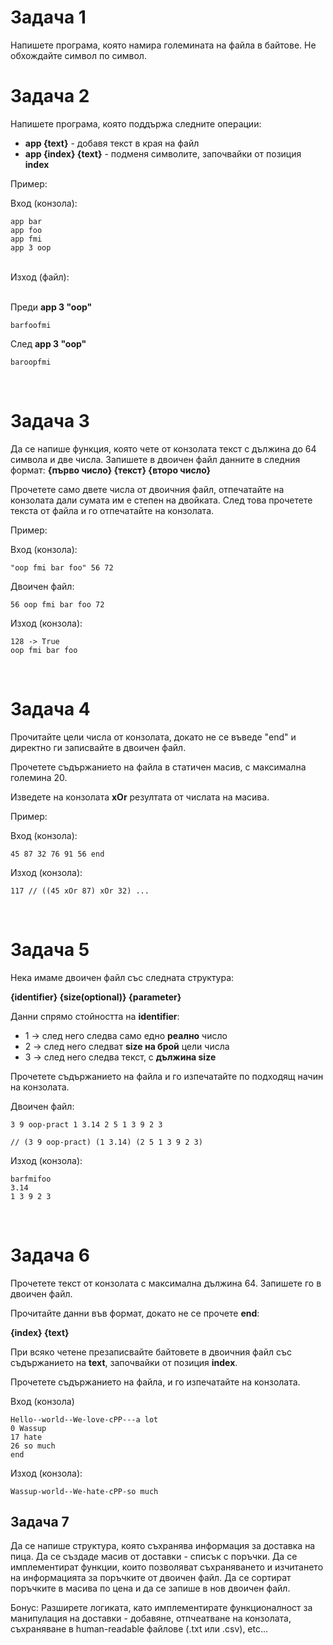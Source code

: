 <h1>Задача 1</h1>
Напишете програма, която намира големината на файла в байтове. Не обхождайте символ по символ.

<br>

<h1>Задача 2</h1>

Напишете програма, която поддържа следните операции:
- **app {text}** - добавя текст в края на файл
- **app {index} {text}** - подменя символите, започвайки от позиция **index**

Пример:

Вход (конзола): 
```
app bar
app foo
app fmi
app 3 oop
```
<br>
Изход (файл):<br>
<br>
 
Преди **app 3 "oop"**
```
barfoofmi
```
След **app 3 "oop"**
```
baroopfmi
```

<br>

<h1>Задача 3</h1>

Да се напише функция, която чете от конзолата текст с дължина до 64 символа и две числа. 
Запишете в двоичен файл данните в следния формат: **{първо число} {текст} {второ число}**

Прочетете само двете числа от двоичния файл, отпечатайте на конзолата дали сумата им е степен на двойката.
След това прочетете текста от файла и го отпечатайте на конзолата.

Пример:

Вход (конзола):
```
"oop fmi bar foo" 56 72
```

Двоичен файл:
```
56 oop fmi bar foo 72
```

Изход (конзола):
```
128 -> True
oop fmi bar foo
```
<br>

<h1>Задача 4</h1>

Прочитайте цели числа от конзолата, докато не се въведе "end" и директно ги записвайте в двоичен файл.

Прочетете съдържанието на файла в статичен масив, с максимална големина 20.

Изведете на конзолата **xOr** резултата от числата на масива.

Пример:

Вход (конзола):
```
45 87 32 76 91 56 end
```

Изход (конзола):
```
117 // ((45 xOr 87) xOr 32) ...
```
<br>

<h1>Задача 5</h1>

Нека имаме двоичен файл със следната структура:

**{identifier} {size(optional)} {parameter}**

Данни спрямо стойността на **identifier**:
- 1 -> след него следва само едно **реално** число
- 2 -> след него следват **size на брой** цели числа
- 3 -> след него следва текст, с **дължина size**

Прочетете съдържанието на файла и го изпечатайте по подходящ начин на конзолата.

Двоичен файл:
```
3 9 oop-pract 1 3.14 2 5 1 3 9 2 3

// (3 9 oop-pract) (1 3.14) (2 5 1 3 9 2 3)
```

Изход (конзола):
```
barfmifoo
3.14
1 3 9 2 3
```

<br>

<h1>Задача 6</h1>

Прочетете текст от конзолата с максимална дължина 64. Запишете го в двоичен файл.

Прочитайте данни във формат, докато не се прочете **end**: 

**{index} {text}**

При всяко четене презаписвайте байтовете в двоичния файл със съдържанието на **text**, започвайки от позиция **index**.

Прочетете съдържанието на файла, и го изпечатайте на конзолата.

Вход (конзола)
```
Hello--world--We-love-cPP---a lot
0 Wassup
17 hate
26 so much
end
```

Изход (конзола):
```
Wassup-world--We-hate-cPP-so much
```
## Задача 7
Да се напише структура, която съхранява информация за доставка на пица.
Да се създаде масив от доставки - списък с поръчки.
Да се имплементират функции, които позволяват съхраняването и изчитането на информацията за поръчките от двоичен файл.
Да се сортират поръчките в масива по цена и да се запише в нов двоичен файл.

Бонус: Разширете логиката, като имплементирате функционалност за манипулация на доставки - добавяне, отпчеатване на конзолата, съхраняване в human-readable файлове (.txt или .csv), etc...
